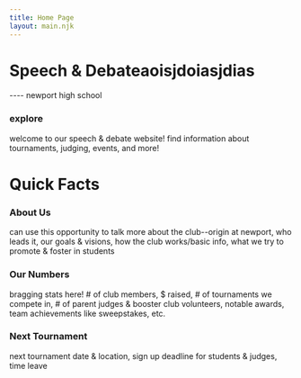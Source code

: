 ```yaml
---
title: Home Page
layout: main.njk
---
```


<!-- Main page first section -->
# Speech & Debateaoisjdoiasjdias

---- newport high school

### explore

welcome to our speech & debate website! find information about tournaments, judging, events, and more!


<!-- Main page second section, w/ background color change -->
# Quick Facts

### About Us

can use this opportunity to talk more about  the club--origin at newport, who leads it, our goals & visions, how the club works/basic info, what we try to promote & foster in students

### Our Numbers

bragging stats here! # of club members, $ raised, # of tournaments we compete in, # of parent judges & booster club volunteers, notable awards, team achievements like sweepstakes, etc.

### Next Tournament

next tournament date & location, sign up deadline for students & judges, time leave